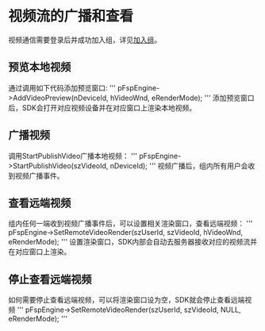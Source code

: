 # 视频流的广播和查看

视频通信需要登录后并成功加入组，详见[加入组](../platform/join_group_windows.md)。

## 预览本地视频

通过调用如下代码添加预览窗口:
'''
pFspEngine->AddVideoPreview(nDeviceId, hVideoWnd, eRenderMode);
'''
添加预览窗口后，SDK会打开对应视频设备并在对应窗口上渲染本地视频。

## 广播视频

调用StartPublishVideo广播本地视频：
'''
pFspEngine->StartPublishVideo(szVideoId, nDeviceId);
'''
视频广播后，组内所有用户会收到视频广播事件。

## 查看远端视频

组内任何一端收到视频广播事件后，可以设置相关渲染窗口，查看远端视频：
'''
pFspEngine->SetRemoteVideoRender(szUserId, szVideoId, hVideoWnd, eRenderMode);
'''
设置渲染窗口，SDK内部会自动去服务器接收对应的视频流并在对应窗口上渲染。

## 停止查看远端视频

如何需要停止查看远端视频，可以将渲染窗口设为空，SDK就会停止查看远端视频
'''
pFspEngine->SetRemoteVideoRender(szUserId, szVideoId, NULL, eRenderMode);
'''